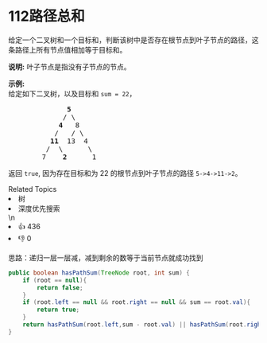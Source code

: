 # 112路径总和

<p>给定一个二叉树和一个目标和，判断该树中是否存在根节点到叶子节点的路径，这条路径上所有节点值相加等于目标和。</p>

<p><strong>说明:</strong>&nbsp;叶子节点是指没有子节点的节点。</p>

<p><strong>示例:</strong>&nbsp;<br>
给定如下二叉树，以及目标和 <code>sum = 22</code>，</p>

<pre>              <strong>5</strong>
             / \
            <strong>4 </strong>  8
           /   / \
          <strong>11 </strong> 13  4
         /  \      \
        7    <strong>2</strong>      1
</pre>

<p>返回 <code>true</code>, 因为存在目标和为 22 的根节点到叶子节点的路径 <code>5-&gt;4-&gt;11-&gt;2</code>。</p>
<div><div>Related Topics</div><div><li>树</li><li>深度优先搜索</li></div></div>\n<div><li>👍 436</li><li>👎 0</li></div>

思路：递归一层一层减，减到剩余的数等于当前节点就成功找到

```java
public boolean hasPathSum(TreeNode root, int sum) {
    if (root == null){
        return false;
    }
    if (root.left == null && root.right == null && sum == root.val){
        return true;
    }
    return hasPathSum(root.left,sum - root.val) || hasPathSum(root.right,sum - root.val);
}
```
